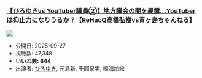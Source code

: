 ### [【ひろゆきvs YouTuber議員②】地方議会の闇を暴露…YouTuberは抑止力になりうるか？【ReHacQ高橋弘樹vs青ヶ島ちゃんねる】](https://www.youtube.com/watch?v=3aIOnb0VIZY)
[![](https://img.youtube.com/vi/3aIOnb0VIZY/sddefault.jpg)](https://www.youtube.com/watch?v=3aIOnb0VIZY)
-   公開日: 2025-09-27
-   視聴数: 47,348
-   **いいね数: 644**
-   出演者: [ひろゆき](/rehacq_fan/people/ひろゆき "wikilink"), 元島新, 千間泉実, 鳴海加絵

